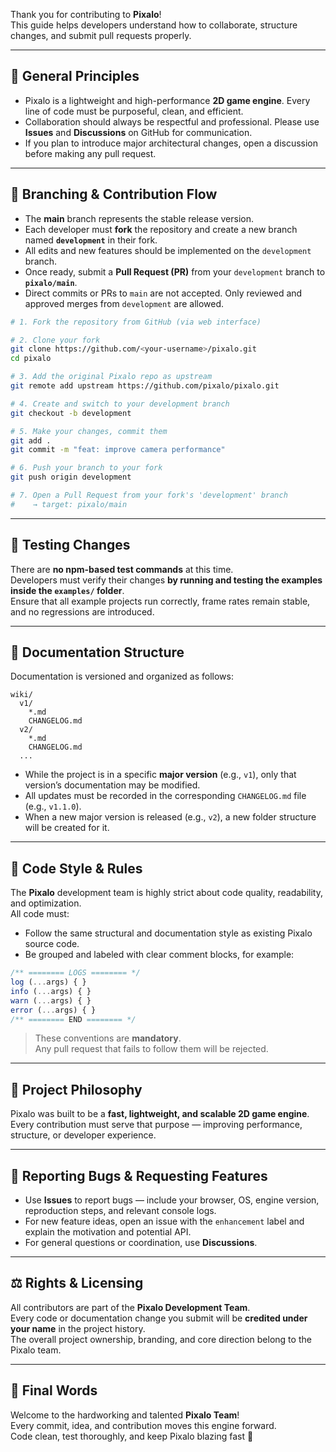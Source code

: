 Thank you for contributing to **Pixalo**!  
This guide helps developers understand how to collaborate, structure changes, and submit pull requests properly.

---

## 🧭 General Principles
- Pixalo is a lightweight and high-performance **2D game engine**. Every line of code must be purposeful, clean, and efficient.  
- Collaboration should always be respectful and professional. Please use **Issues** and **Discussions** on GitHub for communication.  
- If you plan to introduce major architectural changes, open a discussion before making any pull request.

---

## 🔀 Branching & Contribution Flow

- The **main** branch represents the stable release version.  
- Each developer must **fork** the repository and create a new branch named **`development`** in their fork.  
- All edits and new features should be implemented on the `development` branch.  
- Once ready, submit a **Pull Request (PR)** from your `development` branch to **`pixalo/main`**.  
- Direct commits or PRs to `main` are not accepted. Only reviewed and approved merges from `development` are allowed.

```bash
# 1. Fork the repository from GitHub (via web interface)

# 2. Clone your fork
git clone https://github.com/<your-username>/pixalo.git
cd pixalo

# 3. Add the original Pixalo repo as upstream
git remote add upstream https://github.com/pixalo/pixalo.git

# 4. Create and switch to your development branch
git checkout -b development

# 5. Make your changes, commit them
git add .
git commit -m "feat: improve camera performance"

# 6. Push your branch to your fork
git push origin development

# 7. Open a Pull Request from your fork's 'development' branch
#    → target: pixalo/main
```

---

## 🧩 Testing Changes

There are **no npm-based test commands** at this time.  
Developers must verify their changes **by running and testing the examples inside the `examples/` folder**.  
Ensure that all example projects run correctly, frame rates remain stable, and no regressions are introduced.

---

## 📘 Documentation Structure

Documentation is versioned and organized as follows:

```
wiki/
  v1/
    *.md
    CHANGELOG.md
  v2/
    *.md
    CHANGELOG.md
  ...
```

- While the project is in a specific **major version** (e.g., `v1`), only that version’s documentation may be modified.  
- All updates must be recorded in the corresponding `CHANGELOG.md` file (e.g., `v1.1.0`).  
- When a new major version is released (e.g., `v2`), a new folder structure will be created for it.

---

## 🧱 Code Style & Rules

The **Pixalo** development team is highly strict about code quality, readability, and optimization.  
All code must:
- Follow the same structural and documentation style as existing Pixalo source code.  
- Be grouped and labeled with clear comment blocks, for example:

```js
/** ======== LOGS ======== */
log (...args) { }
info (...args) { }
warn (...args) { }
error (...args) { }
/** ======== END ======== */
```

> These conventions are **mandatory**.  
> Any pull request that fails to follow them will be rejected.

---

## 🧠 Project Philosophy

Pixalo was built to be a **fast, lightweight, and scalable 2D game engine**.  
Every contribution must serve that purpose — improving performance, structure, or developer experience.

---

## 🧾 Reporting Bugs & Requesting Features

- Use **Issues** to report bugs — include your browser, OS, engine version, reproduction steps, and relevant console logs.  
- For new feature ideas, open an issue with the `enhancement` label and explain the motivation and potential API.  
- For general questions or coordination, use **Discussions**.

---

## ⚖️ Rights & Licensing

All contributors are part of the **Pixalo Development Team**.  
Every code or documentation change you submit will be **credited under your name** in the project history.  
The overall project ownership, branding, and core direction belong to the Pixalo team.

---

## 🎉 Final Words

Welcome to the hardworking and talented **Pixalo Team**!  
Every commit, idea, and contribution moves this engine forward.  
Code clean, test thoroughly, and keep Pixalo blazing fast 🚀
